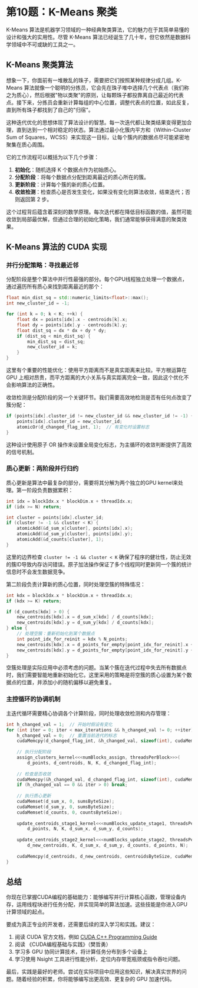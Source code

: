 # 第10题：K-Means 聚类

K-Means 算法是机器学习领域的一种经典聚类算法，它的魅力在于其简单易懂的设计和强大的实用性。尽管 K-Means 算法已经诞生了几十年，但它依然是数据科学领域中不可或缺的工具之一。

## K-Means 聚类算法

想象一下，你面前有一堆散乱的珠子，需要把它们按照某种规律分成几组。K-Means 算法就像一个聪明的分拣员，它会先在珠子堆中选择几个代表点（我们称之为质心），然后根据"物以类聚"的原则，让每颗珠子都投靠离自己最近的代表点。接下来，分拣员会重新计算每组的中心位置，调整代表点的位置，如此反复，直到所有珠子都找到了自己的"归宿"。

这种迭代优化的思想体现了算法设计的智慧。每一次迭代都让聚类结果变得更加合理，直到达到一个相对稳定的状态。算法通过最小化簇内平方和（Within-Cluster Sum of Squares，WCSS）来实现这一目标，让每个簇内的数据点尽可能紧密地聚集在质心周围。

它的工作流程可以概括为以下几个步骤：

1. **初始化**：随机选择 K 个数据点作为初始质心。
2. **分配阶段**：将每个数据点分配到距离最近的质心所在的簇。
3. **更新阶段**：计算每个簇的新的质心位置。
4. **收敛检测**：检查质心是否发生变化，如果没有变化则算法收敛，结束迭代；否则返回第 2 步。

这个过程背后蕴含着深刻的数学原理。每次迭代都在降低目标函数的值，虽然可能收敛到局部最优解，但通过合理的初始化策略，我们通常能够获得满意的聚类效果。

## K-Means 算法的 CUDA 实现

### 并行分配策略：寻找最近邻

分配阶段是整个算法中并行性最强的部分。每个GPU线程独立处理一个数据点，通过遍历所有质心来找到距离最近的那个：

```cpp
float min_dist_sq = std::numeric_limits<float>::max();
int new_cluster_id = -1;

for (int k = 0; k < K; ++k) {
    float dx = points[idx].x - centroids[k].x;
    float dy = points[idx].y - centroids[k].y;
    float dist_sq = dx * dx + dy * dy;
    if (dist_sq < min_dist_sq) {
        min_dist_sq = dist_sq;
        new_cluster_id = k;
    }
}
```

这里有个重要的性能优化：使用平方距离而不是真实距离来比较。平方根运算在 GPU 上相对昂贵，而平方距离的大小关系与真实距离完全一致，因此这个优化不会影响算法的正确性。

收敛检测是分配阶段的另一个关键环节。我们需要高效地检测是否有任何点改变了簇分配：

```cpp
if (points[idx].cluster_id != new_cluster_id && new_cluster_id != -1) {
    points[idx].cluster_id = new_cluster_id;
    atomicOr(d_changed_flag_int, 1);  // 有变化时设置标志
}
```

这种设计使用原子 OR 操作来设置全局变化标志，为主循环的收敛判断提供了高效的信号机制。

### 质心更新：两阶段并行归约

质心更新是算法中最复杂的部分，需要将其分解为两个独立的GPU kernel来处理。第一阶段负责数据累积：

```cpp
int idx = blockIdx.x * blockDim.x + threadIdx.x;
if (idx >= N) return;

int cluster = points[idx].cluster_id;
if (cluster != -1 && cluster < K) {
    atomicAdd(&d_sum_x[cluster], points[idx].x);
    atomicAdd(&d_sum_y[cluster], points[idx].y);
    atomicAdd(&d_counts[cluster], 1);
}
```

这里的边界检查 `cluster != -1 && cluster < K` 确保了程序的健壮性，防止无效的簇ID导致内存访问错误。原子加法操作保证了多个线程同时更新同一个簇的统计信息时不会发生数据竞争。

第二阶段负责计算新的质心位置，同时处理空簇的特殊情况：

```cpp
int kdx = blockIdx.x * blockDim.x + threadIdx.x;
if (kdx >= K) return;

if (d_counts[kdx] > 0) {
    new_centroids[kdx].x = d_sum_x[kdx] / d_counts[kdx];
    new_centroids[kdx].y = d_sum_y[kdx] / d_counts[kdx];
} else {
    // 处理空簇：重新初始化到某个数据点
    int point_idx_for_reinit = kdx % N_points;
    new_centroids[kdx].x = d_points_for_empty[point_idx_for_reinit].x + (kdx * 0.01f);
    new_centroids[kdx].y = d_points_for_empty[point_idx_for_reinit].y + (kdx * 0.01f);
}
```

空簇处理是实际应用中必须考虑的问题。当某个簇在迭代过程中失去所有数据点时，我们需要智能地重新初始化它。这里采用的策略是将空簇的质心设置为某个数据点的位置，并添加小的随机偏移以避免重复。

### 主控循环的协调机制

主迭代循环需要精心协调各个计算阶段，同时处理收敛检测和内存管理：

```cpp
int h_changed_val = 1;  // 开始时假设有变化
for (int iter = 0; iter < max_iterations && h_changed_val != 0; ++iter) {
    h_changed_val = 0;  // 重置当前迭代的标志
    cudaMemcpy(d_changed_flag_int, &h_changed_val, sizeof(int), cudaMemcpyHostToDevice);
    
    // 执行分配阶段
    assign_clusters_kernel<<<numBlocks_assign, threadsPerBlock>>>(
        d_points, d_centroids, N, K, d_changed_flag_int);
    
    // 检查是否收敛
    cudaMemcpy(&h_changed_val, d_changed_flag_int, sizeof(int), cudaMemcpyDeviceToHost);
    if (h_changed_val == 0 && iter > 0) break;
    
    // 执行质心更新
    cudaMemset(d_sum_x, 0, sumsByteSize);
    cudaMemset(d_sum_y, 0, sumsByteSize);
    cudaMemset(d_counts, 0, countsByteSize);
    
    update_centroids_stage1_kernel<<<numBlocks_update_stage1, threadsPerBlock>>>(
        d_points, N, K, d_sum_x, d_sum_y, d_counts);
    
    update_centroids_stage2_kernel<<<numBlocks_update_stage2, threadsPerBlock>>>(
        d_new_centroids, K, d_sum_x, d_sum_y, d_counts, d_points, N);
    
    cudaMemcpy(d_centroids, d_new_centroids, centroidsByteSize, cudaMemcpyDeviceToDevice);
}
```

## 总结

你现在已掌握CUDA编程的基础能力：能够编写并行计算核心函数，管理设备内存，运用线程块进行任务分配，并实现简单的算法加速。这些技能是你进入GPU计算领域的起点。

要成为真正专业的开发者，还需要后续的深入学习和实践。建议：

1. 阅读 CUDA 官方文档，例如 [CUDA C++ Programming Guide](https://docs.nvidia.com/cuda/cuda-c-programming-guide/index.html)
2. 阅读 《CUDA编程基础与实践》（樊哲勇）
3. 学习多 GPU 协同计算技术，将计算任务分布到多个设备上
4. 学习使用 Nsight 工具进行性能分析，定位内存带宽瓶颈或指令吞吐问题。

最后，实践是最好的老师。尝试在实际项目中应用这些知识，解决真实世界的问题。随着经验的积累，你将能够编写出更高效、更复杂的 GPU 加速代码。